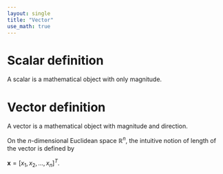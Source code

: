 ```yaml
---
layout: single
title: "Vector"
use_math: true
---
```


# Scalar definition
A scalar is a mathematical object with only magnitude.

# Vector definition
A vector is a mathematical object with magnitude and direction.

On the $\mathit{n}$-dimensional Euclidean space $\mathbb{R}^n$, the intuitive notion of length of the vector is defined by

$\mathbf{\mathit{\boldsymbol{x}}}=[x_{1},x_{2},...,x_{n}]^T$.
